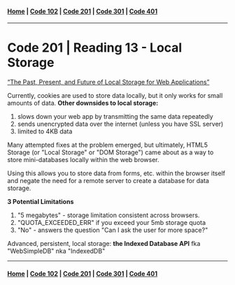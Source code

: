 #### [Home](../README.md) | [Code 102](../102main.md) | [Code 201](../201main.md) | [Code 301](../301main.md) | [Code 401](../401main.md)
***
# Code 201 | Reading 13 - Local Storage

[“The Past, Present, and Future of Local Storage for Web Applications”](http://diveinto.html5doctor.com/storage.html)

Currently, cookies are used to store data locally, but it only works for small amounts of data. 
**Other downsides to local storage:**
1. slows down your web app by transmitting the same data repeatedly
2. sends unencrypted data over the internet (unless you have SSL server)
3. limited to 4KB data

Many attempted fixes at the problem emerged, but ultimately, HTML5 Storage (or "Local Storage" or "DOM Storage") came about as a way to store mini-databases locally within the web browser.

Using this allows you to store data from forms, etc. within the browser itself and negate the need for a remote server to create a database for data storage. 

**3 Potential Limitations**
1. "5 megabytes" - storage limitation consistent across browsers. 
2. "QUOTA_EXCEEDED_ERR" if you exceed your 5mb storage quota
3. "No" - answers the question "Can I ask the user for more space?"

Advanced, persistent, local storage: **the Indexed Database API** fka "WebSimpleDB" nka "IndexedDB"


***
#### [Home](../README.md) | [Code 102](../102main.md) | [Code 201](../201main.md) | [Code 301](../301main.md) | [Code 401](../401main.md)